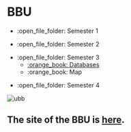 # BBU
<ul>
  <li>:open_file_folder: Semester 1
    </ul>
  </li>
<ul>
  <li>:open_file_folder: Semester 2
    </ul>
  </li>
<ul>
  <li>:open_file_folder: Semester 3
    <ul>
      <li>
        <a href="https://github.com/adrianatim/Babes-Bolyai-University/tree/main/Semester3/Databases">
          :orange_book: Databases
        </a>
      </li>
      <li>
        <a herf="https://github.com/adrianatim/Babes-Bolyai-University/tree/main/Semester3/Map">:orange_book: Map</a>
      </li> 
    </ul>
  </li>
</ul>
<ul>
  <li>:open_file_folder: Semester 4
    </ul>
  </li>


![ubb](https://user-images.githubusercontent.com/64086283/102396628-5faa7780-3fe5-11eb-9c8e-cd192a6bdfd6.png)
## The site of the BBU is [here](http://www.cs.ubbcluj.ro/).
